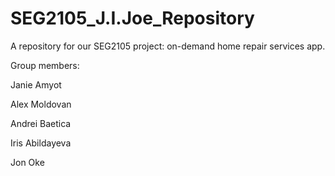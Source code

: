 # SEG2105_J.I.Joe_Repository
A repository for our SEG2105 project: on-demand home repair services app.

Group members:

Janie Amyot

Alex Moldovan

Andrei Baetica

Iris Abildayeva

Jon Oke
